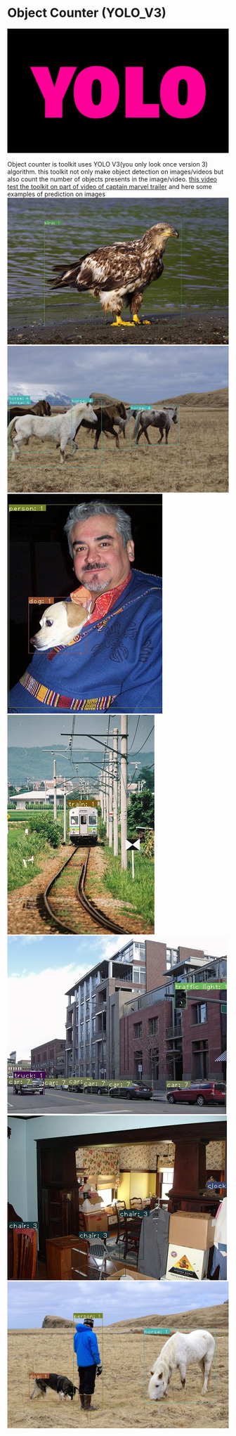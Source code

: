 # Object Counter (YOLO_V3)
![YOLO](https://github.com/DiaaZiada/Object-Counter-YOLOV3/blob/master/github_images/yolo.jpg)

Object counter is toolkit uses YOLO V3(you only look once version 3) algorithm.
this toolkit not only make object detection on images/videos but also count the number of objects presents in the image/video.
[this video test the toolkit on part of video of captain marvel trailer](https://l.facebook.com/l.php?u=https://www.youtube.com/watch?v=r1SkEeA2nzw&feature=youtu.be&fbclid=IwAR31CfTqv3LopKjU--m8FDexXbtk2NjaZgCOWnL9Xwp5YWzjoHLNbMVTN2A&h=AT1wabibFHkTwEX7gAZhlZ8hcE_dBt_bH8_xVE81h-iMDV6hY7gY_yBJ2chCvWwaQYx9BbfACBGJJJLu5iWi7vmvgmpmJaj5bCz0okxk0ZMjaTV82FtbQfkjWK_b7A)
and here some examples of prediction on images 
![ ](https://github.com/DiaaZiada/Object-Counter-YOLOV3/blob/master/github_images/eagle.jpg)
![ ](https://github.com/DiaaZiada/Object-Counter-YOLOV3/blob/master/github_images/herd_of_horses.jpg)
![ ](https://github.com/DiaaZiada/Object-Counter-YOLOV3/blob/master/github_images/img1.jpg)
![ ](https://github.com/DiaaZiada/Object-Counter-YOLOV3/blob/master/github_images/img2.jpg)
![ ](https://github.com/DiaaZiada/Object-Counter-YOLOV3/blob/master/github_images/img3.jpg)
![ ](https://github.com/DiaaZiada/Object-Counter-YOLOV3/blob/master/github_images/img4.jpg)
![ ](https://github.com/DiaaZiada/Object-Counter-YOLOV3/blob/master/github_images/person.jpg)

